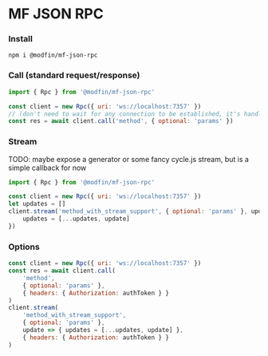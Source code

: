 # MF JSON RPC

### Install

```
npm i @modfin/mf-json-rpc
```

### Call (standard request/response)

```javascript
import { Rpc } from '@modfin/mf-json-rpc'

const client = new Rpc({ uri: 'ws://localhost:7357' })
// (don't need to wait for any connection to be established, it's handled internally)
const res = await client.call('method', { optional: 'params' })
```

### Stream 

TODO: maybe expose a generator or some fancy cycle.js stream, but is a simple callback for now

```javascript
import { Rpc } from '@modfin/mf-json-rpc'

const client = new Rpc({ uri: 'ws://localhost:7357' })
let updates = []
client.stream('method_with_stream_support', { optional: 'params' }, update => {
    updates = [...updates, update]
})
```

### Options

```javascript
const client = new Rpc({ uri: 'ws://localhost:7357' })
const res = await client.call(
    'method',
    { optional: 'params' },
    { headers: { Authorization: authToken } }
)
client.stream(
    'method_with_stream_support',
    { optional: 'params' },
    update => { updates = [...updates, update] },
    { headers: { Authorization: authToken } }
)
```
